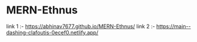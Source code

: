 # MERN-Ethnus

link 1 :- https://abhinav7677.github.io/MERN-Ethnus/
link 2 :- https://main--dashing-clafoutis-0ecef0.netlify.app/
